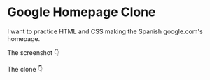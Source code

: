 # Google Homepage Clone

I want to practice HTML and CSS making the Spanish google.com's homepage.

The screenshot 👇

The clone 👇
